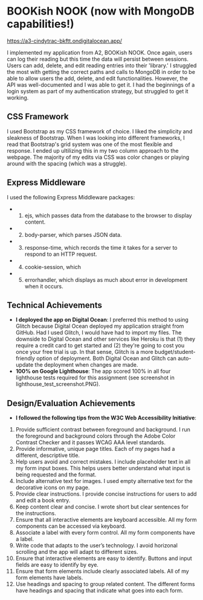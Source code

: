 # BOOKish NOOK (now with MongoDB capabilities!)

https://a3-cindytrac-bkftt.ondigitalocean.app/

I implemented my application from A2, BOOKish NOOK. Once again, users can log their reading but this time the data will persist between sessions. 
Users can add, delete, and edit reading entries into their 'library.' I struggled the most with getting the correct paths and calls to MongoDB in order to be able to allow users the add, delete, and edit functionalities. However, the API was well-documented and I was able to get it. I had the beginnings of a login system as part of my authentication strategy, but struggled to get it working. 

## CSS Framework

I used Bootstrap as my CSS framework of choice. I liked the simplicity and sleakness of Bootstrap. When I was looking into different frameworks, I read that Bootstrap's grid system was one of the most flexible and response. I ended up ultilizing this in my two column approach to the webpage. The majority of my edits via CSS was color changes or playing around with the spacing (which was a struggle).

## Express Middleware

I used the following Express Middleware packages:
- 1. ejs, which passes data from the database to the browser to display content.
- 2. body-parser, which parses JSON data.
- 3. response-time, which records the time it takes for a server to respond to an HTTP request.
- 4. cookie-session, which 
- 5. errorhandler, which displays as much about error in development when it occurs. 

## Technical Achievements
- **I deployed the app on Digital Ocean**: I preferred this method to using Glitch because Digital Ocean deployed my application straight from GitHub. Had I used Glitch, I would have had to import my files. The downside to Digital Ocean and other services like Heroku is that (1) they require a credit card to get started and (2) they're going to cost you once your free trial is up. In that sense, Glitch is a more budget/student-friendly option of deployment. Both Digital Ocean and Glitch can auto-update the deployment when changes are made.  
- **100% on Google Lighthouse**: The app scored 100% in all four lighthouse tests required for this assignment (see screenshot in lighthouse_test_screenshot.PNG).

## Design/Evaluation Achievements
- **I followed the following tips from the W3C Web Accessibility Initiative**: 
1. Provide sufficient contrast between foreground and background. I run the foreground and background colors through the Adobe Color Contrast Checker and it passes WCAG AAA level standards.
2. Provide informative, unique page titles. Each of my pages had a different, descriptive title. 
3. Help users avoid and correct mistakes. I include placeholder text in all my form input boxes. This helps users better understand what input is being requested and the format.
4. Include alternative text for images. I used empty alternative text for the decorative icons on my page. 
5. Provide clear instructions. I provide concise instructions for users to add and edit a book entry. 
6. Keep content clear and concise. I wrote short but clear sentences for the instructions.
7. Ensure that all interactive elements are keyboard accessible. All my form components can be accessed via keyboard. 
8. Associate a label with every form control. All my form components have a label. 
9. Write code that adapts to the user’s technology. I avoid horizonal scrolling and the app will adapt to different sizes.
10. Ensure that interactive elements are easy to identify. Buttons and input fields are easy to identify by eye.
11. Ensure that form elements include clearly associated labels. All of my form elements have labels.
12. Use headings and spacing to group related content. The different forms have headings and spacing that indicate what goes into each form. 
